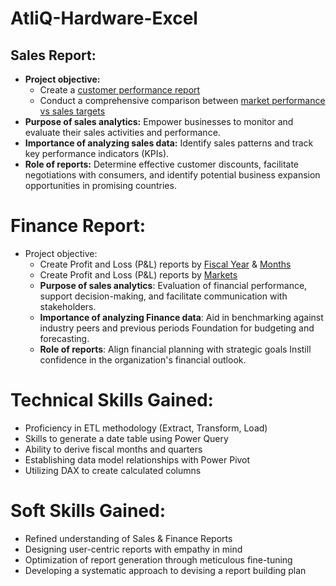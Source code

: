 # AtliQ-Hardware-Excel
## Sales Report:
- **Project objective:**
  - Create a [customer performance report](https://github.com/amitgajkal/AtliQ-Hardware-Excel/blob/main/Resource/Customer%20Performance%20Report.pdf)
  - Conduct a comprehensive comparison between [market performance vs sales targets](https://github.com/amitgajkal/AtliQ-Hardware-Excel/blob/main/Resource/Market%20Performance%20vs%20Target%20Report.pdf)
- **Purpose of sales analytics:** Empower businesses to monitor and evaluate their sales activities and performance.
- **Importance of analyzing sales data:** Identify sales patterns and track key performance indicators (KPIs).
- **Role of reports:** Determine effective customer discounts, facilitate negotiations with consumers, and identify potential business expansion opportunities in promising countries.

# Finance Report:
- Project objective:
  - Create Profit and Loss (P&L) reports by [Fiscal Year](https://github.com/amitgajkal/AtliQ-Hardware-Excel/blob/main/Resource/P%26L%20Statement%20by%20Fiscal%20Year.pdf) & [Months](https://github.com/amitgajkal/AtliQ-Hardware-Excel/blob/main/Resource/P%26L%20Statement%20by%20Months.pdf)
  - Create Profit and Loss (P&L) reports by [Markets](https://github.com/amitgajkal/AtliQ-Hardware-Excel/blob/main/Resource/P%26L%20Statement%20by%20Markets.pdf)
  - **Purpose of sales analytics**: Evaluation of financial performance, support decision-making, and facilitate communication with stakeholders.
  - **Importance of analyzing Finance data**: Aid in benchmarking against industry peers and previous periods Foundation for budgeting and forecasting.
  - **Role of reports**: Align financial planning with strategic goals Instill confidence in the organization's financial outlook.

# Technical Skills Gained:
-  Proficiency in ETL methodology (Extract, Transform, Load)
-  Skills to generate a date table using Power Query
-  Ability to derive fiscal months and quarters
-  Establishing data model relationships with Power Pivot
-  Utilizing DAX to create calculated columns

# Soft Skills Gained:
- Refined understanding of Sales & Finance Reports
- Designing user-centric reports with empathy in mind
- Optimization of report generation through meticulous fine-tuning
- Developing a systematic approach to devising a report building plan


